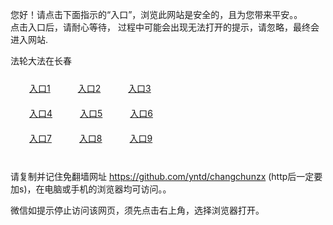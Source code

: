 您好！请点击下面指示的“入口”，浏览此网站是安全的，且为您带来平安。。 <br/>
点击入口后，请耐心等待， 过程中可能会出现无法打开的提示，请忽略，最终会进入网站. </br>

法轮大法在长春<br/>
<div style="padding:10px"><a style="margin:20px" target="_blank" href="https://d1vxcx2x2dm7d7.cloudfront.net/2Qpsp?nlfeufj" id="ccLink1" rel="nofollow">入口1</a> <a target="_blank" style="margin:20px" href="https://d32zupo5wks5vv.cloudfront.net/2Qpsp?yszxc" id="ccLink2" rel="nofollow">入口2</a> <a style="margin:20px" target="_blank" href="https://d3381iz0mbo4yk.cloudfront.net/2Qpsp?gapwxhaz" id="ccLink3" rel="nofollow">入口3</a></div>

<div style="padding:10px" ><a style="margin:20px" target="_blank" href="https://d1vxcx2x2dm7d7.cloudfront.net/2Qpsp?nlfeufj" id="ccLink4" rel="nofollow">入口4</a> <a style="margin:20px" href="https://d32zupo5wks5vv.cloudfront.net/2Qpsp?yszxc" target="_blank" id="ccLink5" rel="nofollow">入口5</a> <a style="margin:20px" href="https://d3381iz0mbo4yk.cloudfront.net/2Qpsp?gapwxhaz" target="_blank" id="ccLink6" rel="nofollow">入口6</a></div>

<div style="padding:10px"><a style="margin:20px" target="_blank" href="https://d1vxcx2x2dm7d7.cloudfront.net/2Qpsp?nlfeufj" id="ccLink7" rel="nofollow">入口7</a> <a style="margin:20px" href="https://d32zupo5wks5vv.cloudfront.net/2Qpsp?yszxc" target="_blank" id="ccLink8" rel="nofollow">入口8</a> <a style="margin:20px" target="_blank" href="https://d3381iz0mbo4yk.cloudfront.net/2Qpsp?gapwxhaz" id="ccLink9" rel="nofollow">入口9</a></div>

<br/>



请复制并记住免翻墙网址 https://github.com/yntd/changchunzx (http后一定要加s)，在电脑或手机的浏览器均可访问。。<br/>

微信如提示停止访问该网页，须先点击右上角，选择浏览器打开。
